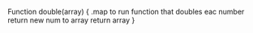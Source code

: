 Function double(array) {
 .map to run function that doubles eac number
 return new num to array
 return array
}
